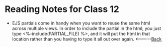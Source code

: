 # Reading Notes for Class 12
* EJS partials come in handy when you want to reuse the same html across multiple views. In order to include the partial in the html, you just type <%-include(PARTIAL_FILE) %>, and it will put the html in that location rather than you having to type it all out over again.
<-----[Back](../README.md)